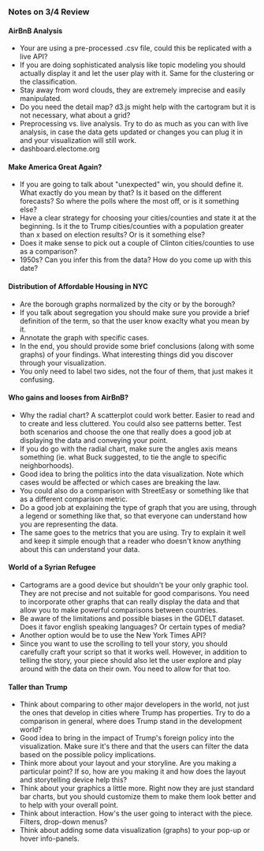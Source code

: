 ### Notes on 3/4 Review
#### AirBnB Analysis
* Your are using a pre-processed .csv file, could this be replicated with a live API?
* If you are doing sophisticated analysis like topic modeling you should actually display it and let the user play with it. Same for the clustering or the classification.
* Stay away from word clouds, they are extremely imprecise and easily manipulated.
* Do you need the detail map? d3.js might help with the cartogram but it is not necessary, what about a grid?
* Preprocessing vs. live analysis. Try to do as much as you can with live analysis, in case the data gets updated or changes you can plug it in and your visualization will still work.
* dashboard.electome.org

#### Make America Great Again?
* If you are going to talk about "unexpected" win, you should define it. What exactly do you mean by that? Is it based on the different forecasts? So where the polls where the most off, or is it something else?
* Have a clear strategy for choosing your cities/counties and state it at the beginning. Is it the to Trump cities/counties with a population greater than x based on election results? Or is it something else?
* Does it make sense to pick out a couple of Clinton cities/counties to use as a comparison?
* 1950s? Can you infer this from the data? How do you come up with this date?

#### Distribution of Affordable Housing in NYC
* Are the borough graphs normalized by the city or by the borough?
* If you talk about segregation you should make sure you provide a brief definition of the term, so that the user know exaclty what you mean by it.
* Annotate the graph with specific cases.
* In the end, you should provide some brief conclusions (along with some graphs) of your findings. What interesting things did you discover through your visualization.
* You only need to label two sides, not the four of them, that just makes it confusing.

#### Who gains and looses from AirBnB?
* Why the radial chart? A scatterplot could work better. Easier to read and to create and less cluttered. You could also see patterns better. Test both scenarios and choose the one that really does a good job at displaying the data and conveying your point.
* If you do go with the radial chart, make sure the angles axis means something (ie. what Buck suggested, to tie the angle to specific neighborhoods).
* Good idea to bring the politics into the data visualization. Note which cases would be affected or which cases are breaking the law.
* You could also do a comparison with StreetEasy or something like that as a different comparison metric.
* Do a good job at explaining the type of graph that you are using, through a legend or something like that, so that everyone can understand how you are representing the data.
* The same goes to the metrics that you are using. Try to explain it well and keep it simple enough that a reader who doesn't know anything about this can understand your data.

#### World of a Syrian Refugee
* Cartograms are a good device but shouldn't be your only graphic tool. They are not precise and not suitable for good comparisons. You need to incorporate other graphs that can really display the data and that allow you to make powerful comparisons between countries.
* Be aware of the limitations and possible biases in the GDELT dataset. Does it favor english speaking languages? Or certain types of media?
* Another option would be to use the New York Times API?
* Since you want to use the scrolling to tell your story, you should carefully craft your script so that it works well. However, in addition to telling the story, your piece should also let the user explore and play around with the data on their own. You need to allow for that too.

#### Taller than Trump
* Think about comparing to other major developers in the world, not just the ones that develop in cities where Trump has properties. Try to do a comparison in general, where does Trump stand in the development world?
* Good idea to bring in the impact of Trump's foreign policy into the visualization. Make sure it's there and that the users can filter the data based on the possible policy implications.
* Think more about your layout and your storyline. Are you making a particular point? If so, how are you making it and how does the layout and storytelling device help this?
* Think about your graphics a little more. Right now they are just standard bar charts, but you should customize them to make them look better and to help with your overall point.
* Think about interaction. How's the user going to interact with the piece. Filters, drop-down menus?
* Think about adding some data visualization (graphs) to your pop-up or hover info-panels.

